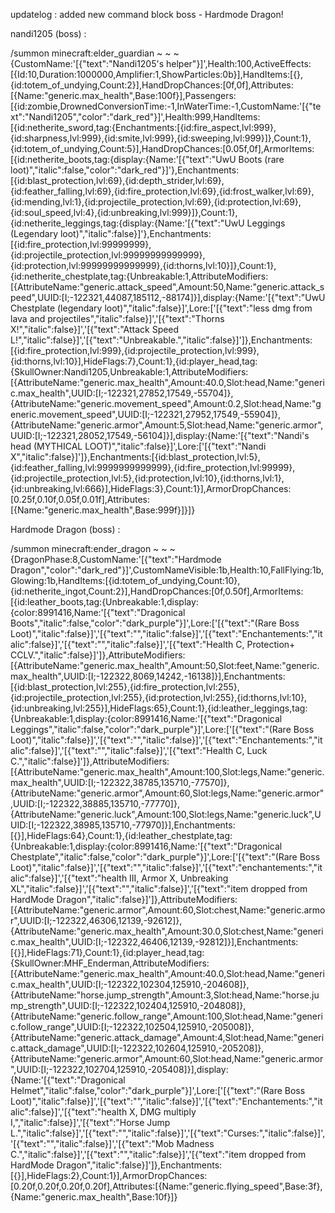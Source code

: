
updatelog : added new command block boss - Hardmode Dragon!

nandi1205 (boss) :

/summon minecraft:elder_guardian ~ ~ ~ {CustomName:'[{"text":"Nandi1205\'s helper"}]',Health:100,ActiveEffects:[{Id:10,Duration:1000000,Amplifier:1,ShowParticles:0b}],HandItems:[{},{id:totem_of_undying,Count:2}],HandDropChances:[0f,0f],Attributes:[{Name:"generic.max_health",Base:100f}],Passengers:[{id:zombie,DrownedConversionTime:-1,InWaterTime:-1,CustomName:'[{"text":"Nandi1205","color":"dark_red"}]',Health:999,HandItems:[{id:netherite_sword,tag:{Enchantments:[{id:fire_aspect,lvl:999},{id:sharpness,lvl:999},{id:smite,lvl:999},{id:sweeping,lvl:999}]},Count:1},{id:totem_of_undying,Count:5}],HandDropChances:[0.05f,0f],ArmorItems:[{id:netherite_boots,tag:{display:{Name:'[{"text":"UwU Boots (rare loot)","italic":false,"color":"dark_red"}]'},Enchantments:[{id:blast_protection,lvl:69},{id:depth_strider,lvl:69},{id:feather_falling,lvl:69},{id:fire_protection,lvl:69},{id:frost_walker,lvl:69},{id:mending,lvl:1},{id:projectile_protection,lvl:69},{id:protection,lvl:69},{id:soul_speed,lvl:4},{id:unbreaking,lvl:999}]},Count:1},{id:netherite_leggings,tag:{display:{Name:'[{"text":"UwU Leggings (Legendary loot)","italic":false}]'},Enchantments:[{id:fire_protection,lvl:99999999},{id:projectile_protection,lvl:99999999999999},{id:protection,lvl:99999999999999},{id:thorns,lvl:10}]},Count:1},{id:netherite_chestplate,tag:{Unbreakable:1,AttributeModifiers:[{AttributeName:"generic.attack_speed",Amount:50,Name:"generic.attack_speed",UUID:[I;-122321,44087,185112,-88174]}],display:{Name:'[{"text":"UwU Chestplate (legendary loot)","italic":false}]',Lore:['[{"text":"less dmg from lava and projectiles","italic":false}]','[{"text":"Thorns X!","italic":false}]','[{"text":"Attack Speed L!","italic":false}]','[{"text":"Unbreakable.","italic":false}]']},Enchantments:[{id:fire_protection,lvl:999},{id:projectile_protection,lvl:999},{id:thorns,lvl:10}],HideFlags:7},Count:1},{id:player_head,tag:{SkullOwner:Nandi1205,Unbreakable:1,AttributeModifiers:[{AttributeName:"generic.max_health",Amount:40.0,Slot:head,Name:"generic.max_health",UUID:[I;-122321,27852,17549,-55704]},{AttributeName:"generic.movement_speed",Amount:0.2,Slot:head,Name:"generic.movement_speed",UUID:[I;-122321,27952,17549,-55904]},{AttributeName:"generic.armor",Amount:5,Slot:head,Name:"generic.armor",UUID:[I;-122321,28052,17549,-56104]}],display:{Name:'[{"text":"Nandi\'s head (MYTHICAL LOOT)","italic":false}]',Lore:['[{"text":"Nandi X","italic":false}]']},Enchantments:[{id:blast_protection,lvl:5},{id:feather_falling,lvl:9999999999999},{id:fire_protection,lvl:99999},{id:projectile_protection,lvl:5},{id:protection,lvl:10},{id:thorns,lvl:1},{id:unbreaking,lvl:666}],HideFlags:3},Count:1}],ArmorDropChances:[0.25f,0.10f,0.05f,0.01f],Attributes:[{Name:"generic.max_health",Base:999f}]}]}


Hardmode Dragon (boss) :

/summon minecraft:ender_dragon ~ ~ ~ {DragonPhase:8,CustomName:'[{"text":"Hardmode Dragon","color":"dark_red"}]',CustomNameVisible:1b,Health:10,FallFlying:1b,Glowing:1b,HandItems:[{id:totem_of_undying,Count:10},{id:netherite_ingot,Count:2}],HandDropChances:[0f,0.50f],ArmorItems:[{id:leather_boots,tag:{Unbreakable:1,display:{color:8991416,Name:'[{"text":"Dragonical Boots","italic":false,"color":"dark_purple"}]',Lore:['[{"text":"(Rare Boss Loot)","italic":false}]','[{"text":"","italic":false}]','[{"text":"Enchantements:","italic":false}]','[{"text":"","italic":false}]','[{"text":"Health C, Protection+ CCLV.","italic":false}]']},AttributeModifiers:[{AttributeName:"generic.max_health",Amount:50,Slot:feet,Name:"generic.max_health",UUID:[I;-122322,8069,14242,-16138]}],Enchantments:[{id:blast_protection,lvl:255},{id:fire_protection,lvl:255},{id:projectile_protection,lvl:255},{id:protection,lvl:255},{id:thorns,lvl:10},{id:unbreaking,lvl:255}],HideFlags:65},Count:1},{id:leather_leggings,tag:{Unbreakable:1,display:{color:8991416,Name:'[{"text":"Dragonical Leggings","italic":false,"color":"dark_purple"}]',Lore:['[{"text":"(Rare Boss Loot)","italic":false}]','[{"text":"","italic":false}]','[{"text":"Enchantements:","italic":false}]','[{"text":"","italic":false}]','[{"text":"Health C, Luck C.","italic":false}]']},AttributeModifiers:[{AttributeName:"generic.max_health",Amount:100,Slot:legs,Name:"generic.max_health",UUID:[I;-122322,38785,135710,-77570]},{AttributeName:"generic.armor",Amount:60,Slot:legs,Name:"generic.armor",UUID:[I;-122322,38885,135710,-77770]},{AttributeName:"generic.luck",Amount:100,Slot:legs,Name:"generic.luck",UUID:[I;-122322,38985,135710,-77970]}],Enchantments:[{}],HideFlags:64},Count:1},{id:leather_chestplate,tag:{Unbreakable:1,display:{color:8991416,Name:'[{"text":"Dragonical Chestplate","italic":false,"color":"dark_purple"}]',Lore:['[{"text":"(Rare Boss Loot)","italic":false}]','[{"text":"","italic":false}]','[{"text":"enchantements:","italic":false}]','[{"text":"health III, Armor X, Unbreaking XL","italic":false}]','[{"text":"","italic":false}]','[{"text":"item dropped from HardMode Dragon","italic":false}]']},AttributeModifiers:[{AttributeName:"generic.armor",Amount:60,Slot:chest,Name:"generic.armor",UUID:[I;-122322,46306,12139,-92612]},{AttributeName:"generic.max_health",Amount:30.0,Slot:chest,Name:"generic.max_health",UUID:[I;-122322,46406,12139,-92812]}],Enchantments:[{}],HideFlags:71},Count:1},{id:player_head,tag:{SkullOwner:MHF_Enderman,AttributeModifiers:[{AttributeName:"generic.max_health",Amount:40.0,Slot:head,Name:"generic.max_health",UUID:[I;-122322,102304,125910,-204608]},{AttributeName:"horse.jump_strength",Amount:3,Slot:head,Name:"horse.jump_strength",UUID:[I;-122322,102404,125910,-204808]},{AttributeName:"generic.follow_range",Amount:100,Slot:head,Name:"generic.follow_range",UUID:[I;-122322,102504,125910,-205008]},{AttributeName:"generic.attack_damage",Amount:4,Slot:head,Name:"generic.attack_damage",UUID:[I;-122322,102604,125910,-205208]},{AttributeName:"generic.armor",Amount:60,Slot:head,Name:"generic.armor",UUID:[I;-122322,102704,125910,-205408]}],display:{Name:'[{"text":"Dragonical Helmet","italic":false,"color":"dark_purple"}]',Lore:['[{"text":"(Rare Boss Loot)","italic":false}]','[{"text":"","italic":false}]','[{"text":"Enchantements:","italic":false}]','[{"text":"health X, DMG multiply I,","italic":false}]','[{"text":"Horse Jump L.","italic":false}]','[{"text":"","italic":false}]','[{"text":"Curses:","italic":false}]','[{"text":"","italic":false}]','[{"text":"Mob Madness C.","italic":false}]','[{"text":"","italic":false}]','[{"text":"item dropped from HardMode Dragon","italic":false}]']},Enchantments:[{}],HideFlags:2},Count:1}],ArmorDropChances:[0.20f,0.20f,0.20f,0.20f],Attributes:[{Name:"generic.flying_speed",Base:3f},{Name:"generic.max_health",Base:10f}]}
